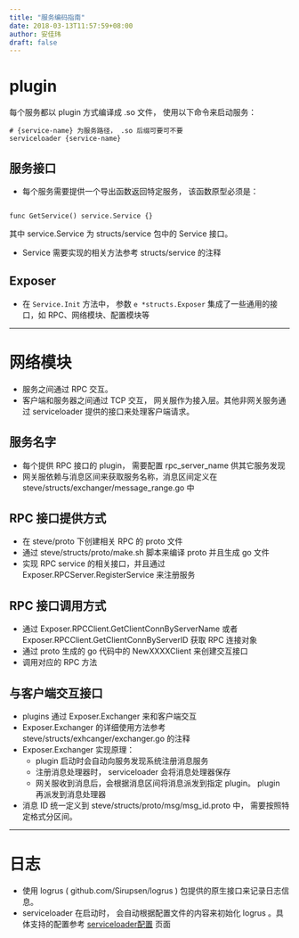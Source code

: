 ```yaml
---
title: "服务编码指南"
date: 2018-03-13T11:57:59+08:00
author: 安佳玮
draft: false
---
```




# plugin 

每个服务都以 plugin 方式编译成 .so 文件， 使用以下命令来启动服务： 

```
# {service-name} 为服务路径， .so 后缀可要可不要
serviceloader {service-name}
```

## 服务接口

* 每个服务需要提供一个导出函数返回特定服务， 该函数原型必须是：

``` 

func GetService() service.Service {}

```

其中 service.Service 为 structs/service 包中的 Service 接口。

* Service 需要实现的相关方法参考 structs/service 的注释

## Exposer

* 在 `Service.Init` 方法中， 参数 `e *structs.Exposer` 集成了一些通用的接口，如 RPC、网络模块、配置模块等

----------------------------

# 网络模块

* 服务之间通过 RPC 交互。
* 客户端和服务器之间通过 TCP 交互， 网关服作为接入层。其他非网关服务通过 serviceloader 提供的接口来处理客户端请求。

## 服务名字

* 每个提供 RPC 接口的 plugin， 需要配置 rpc_server_name 供其它服务发现
* 网关服依赖与消息区间来获取服务名称，消息区间定义在 steve/structs/exchanger/message_range.go 中

## RPC 接口提供方式

* 在 steve/proto 下创建相关 RPC 的 proto 文件
* 通过 steve/structs/proto/make.sh 脚本来编译 proto 并且生成 go 文件
* 实现 RPC service 的相关接口，并且通过 Exposer.RPCServer.RegisterService 来注册服务

## RPC 接口调用方式

* 通过 Exposer.RPCClient.GetClientConnByServerName 或者 Exposer.RPCClient.GetClientConnByServerID 获取 RPC 连接对象
* 通过 proto 生成的 go 代码中的 NewXXXXClient 来创建交互接口
* 调用对应的 RPC 方法

## 与客户端交互接口

* plugins 通过 Exposer.Exchanger 来和客户端交互
* Exposer.Exchanger 的详细使用方法参考 steve/structs/exhcanger/exchanger.go 的注释
* Exposer.Exchanger 实现原理：
    - plugin 启动时会自动向服务发现系统注册消息服务
    - 注册消息处理器时， serviceloader 会将消息处理器保存
    - 网关服收到消息后，会根据消息区间将消息派发到指定 plugin。 plugin 再派发到消息处理器
* 消息 ID 统一定义到 steve/structs/proto/msg/msg_id.proto 中， 需要按照特定格式分区间。


----------------------------

# 日志

* 使用 logrus ( github.com/Sirupsen/logrus ) 包提供的原生接口来记录日志信息。
* serviceloader 在启动时， 会自动根据配置文件的内容来初始化 logrus 。具体支持的配置参考 [serviceloader配置](/serviceloader指南/serviceloader配置/) 页面

